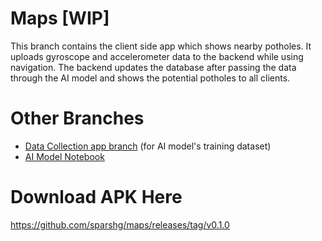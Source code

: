# Maps [WIP]

This branch contains the client side app which shows nearby potholes. It uploads gyroscope and accelerometer data to the backend while using navigation. The backend updates the database after passing the data through the AI model and shows the potential potholes to all clients.

# Other Branches

- [Data Collection app branch](https://github.com/sparshg/maps/tree/collector) (for AI model's training dataset)
- [AI Model Notebook](https://github.com/sparshg/maps/tree/model)

# Download APK Here

https://github.com/sparshg/maps/releases/tag/v0.1.0
